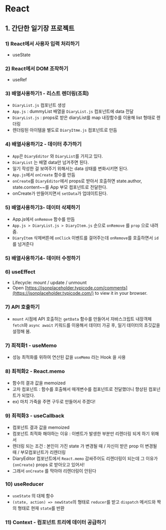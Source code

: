 # React
## 1. 간단한 일기장 프로젝트

### 1) React에서 사용자 입력 처리하기
- useState


### 2) React에서 DOM 조작하기
- useRef


### 3) 배열사용하기1 - 리스트 렌더링(조회)
- `DiaryList.js` 컴포넌트 생성
- `App.js` : dummyList 배열을 `DiaryList.js` 컴포넌트에 data 전달
- `DiaryList.js` : props로 받은 diaryList를 map 내장함수를 이용해 list 형태로 렌더링
- 렌더링된 아이템을 별도로 `DiaryItme.js` 컴포넌트로 만듬


### 4) 배열사용하기2 - 데이터 추가하기
- `App`은 `DiaryEditor` 와 `DiaryList`를 가지고 있다.
- `DiaryList` 는 배열 data만 넘겨주면 된다.
- 일기 작성한 걸 보여주기 위해서는 data 상태를 변화시키면 된다.
- `App.js`에서 `onCreate` 함수를 만듬
- `onCreate`를 `DiaryEditor`에서 props로 받아서 호출하면
  state.author, state.content~~를 App 부모 컴포넌트로 전달한다.
- onCreate가 만들어지면서 `setData`가 업데이트된다.


### 5) 배열사용하기3- 데이터 삭제하기
- App.js에서 `onRemove` 함수를 만듬
- `App.js > DiaryList.js > DiaryItem.js` 순으로 `onRemove` 를 `prop` 으로 내려줌.
- `DiaryItem` 삭제버튼에 `onClick` 이벤트를 걸어주는데 `onRemove`를 호출하면서 `id`를 넘겨준다

### 5) 배열사용하기4- 데이터 수정하기

### 6) useEffect
- Lifecycle: mount / update / unmount
- Open [https://jsonplaceholder.typicode.com/comments](https://jsonplaceholder.typicode.com/) to view it in your browser.


### 7) API 호출하기
- `mount` 시점에 API 호출하는 `getData` 함수를 만들어서
  자바스크립트 내장객체 `fetch`와 `async await` 키워드를 이용해서
  데이터 가공 후, 일기 데이터의 초깃값을 설정해 봄.


### 7) 최적화1 - useMemo
-  성능 최적화를 위하여 연산된 값을 `useMemo` 라는 Hook 을 사용


### 8) 최적화2 - React.memo
- 함수의 결과 값을 memoized
- 고차 컴포넌트 : 함수를 호출해서 매개변수를 컴포넌트로 전달했더니 향상된 컴포넌트가 되었다.
- ex) 마치 가죽을 주면 구두로 만들어서 주겠다!


### 9) 최적화3 - useCallback
- 컴포넌트 결과 값을 memoized
- 컴포넌트 최적화 해야하는 이유 : 이벤트가 발생한 부분만 리렌더링 되게 하기 위해서
- 렌더링 되는 조건 : 본인이 가진 state 가 변경될 때 / 자신이 받은 prop 이 변경될 때 / 부모컴포넌트가 리렌더링
- DiaryEditor 컴포넌트에서 `React.memo` 감싸주어도 리렌더링이 되는데 그 이유가 `{onCreate}` props 로 받아오고 있어서!
- 그래서 `onCreate` 를 막아야 리렌더링이 안된다


### 10) useReducer
- `useState` 의 대체 함수
- `(state, action) => newState`의 형태로 `reducer`를 받고 `dispatch` 메서드와 짝의 형태로 현재 `state`를 반환


### 11) Context - 컴포넌트 트리에 데이터 공급하기
